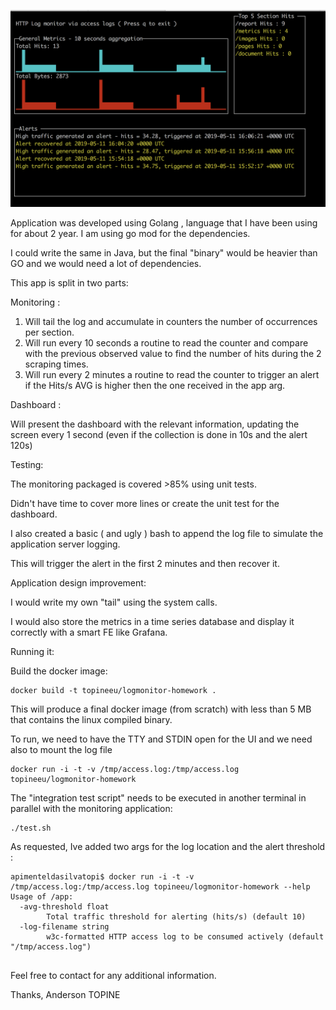 ![HTTP access Log based monitoring](screenshot.png)



Application was developed using Golang , language that I have been using for about 2 year.
I am using go mod for the dependencies.


I could write the same in Java, but the final "binary" would be heavier than GO and we would need a lot of dependencies.


This app is split in two parts:

Monitoring :

1) Will tail the log and accumulate in counters the number of occurrences per section.
2) Will run every 10 seconds a routine to read the counter and compare with the previous observed value to find the number of hits during the 2 scraping times.
3) Will run every 2 minutes a routine to read the counter to trigger an alert if the Hits/s AVG is higher then the one received in the app arg.


Dashboard :

Will present the dashboard with the relevant information, updating the screen every 1 second (even if the collection is done in 10s and the alert 120s)



Testing:

The monitoring packaged is covered >85% using unit tests.

Didn't have time to cover more lines or create the unit test for the dashboard.


I also created a basic ( and ugly ) bash to append the log file to simulate the application server logging.

This will trigger the alert in the first 2 minutes and then recover it.


Application design improvement:

I would write my own "tail" using the system calls. 

I would also store the metrics in a time series database and display it correctly with a smart FE like Grafana. 


Running it:

Build the docker image:

```
docker build -t topineeu/logmonitor-homework .
```


This will produce a final docker image (from scratch) with less than 5 MB that contains the linux compiled binary.

To run, we need to have the TTY and STDIN open for the UI and we need also to mount the log file
```
docker run -i -t -v /tmp/access.log:/tmp/access.log topineeu/logmonitor-homework
```

The "integration test script" needs to be executed in another terminal in parallel with the monitoring application:

```
./test.sh
```


As requested, Ive added two args for the log location and the alert threshold :

```
apimenteldasilvatopi$ docker run -i -t -v /tmp/access.log:/tmp/access.log topineeu/logmonitor-homework --help
Usage of /app:
  -avg-threshold float
    	Total traffic threshold for alerting (hits/s) (default 10)
  -log-filename string
    	w3c-formatted HTTP access log to be consumed actively (default "/tmp/access.log")
    	
```

 
Feel free to contact for any additional information.


Thanks,
Anderson TOPINE 
  
